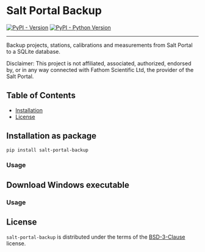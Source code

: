 # Salt Portal Backup

[![PyPI - Version](https://img.shields.io/pypi/v/salt-portal-backup.svg)](https://pypi.org/project/salt-portal-backup)
[![PyPI - Python Version](https://img.shields.io/pypi/pyversions/salt-portal-backup.svg)](https://pypi.org/project/salt-portal-backup)

-----

Backup projects, stations, calibrations and measurements from Salt Portal to a SQLite database.

Disclaimer: This project is not affiliated, associated, authorized, endorsed by, or in any way 
connected with Fathom Scientific Ltd, the provider of the Salt Portal.


## Table of Contents

- [Installation](#installation)
- [License](#license)

## Installation as package

```console
pip install salt-portal-backup
```

### Usage


## Download Windows executable

### Usage


## License

`salt-portal-backup` is distributed under the terms of the [BSD-3-Clause](https://spdx.org/licenses/BSD-3-Clause.html) license.
